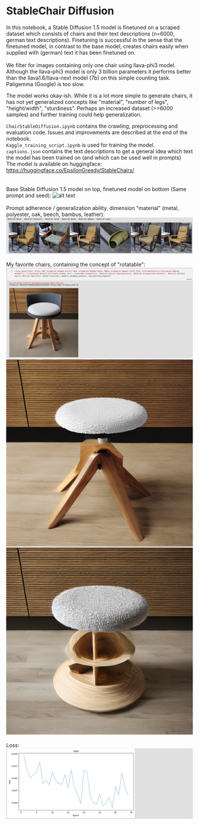 # StableChair Diffusion
In this notebook, a Stable Diffusion 1.5 model is finetuned on a scraped dataset which consists of chairs and their text descriptions (n=6000, german text descriptions). Finetuning is successful in the sense that the finetuned model, in contrast to the base model, creates chairs easily when supplied with (german) text it has been finetuned on. <br><br>
We filter for images containing only one chair using llava-phi3 model. Although the llava-phi3 model is only 3 billion parameters it performs better than the llava1.6/llava-next model (7b) on this simple counting task. Paligemma (Google) is too slow.

The model works okay-ish. While it is a lot more simple to generate chairs, it has not yet generalized concepts like "material", "number of legs", "height/width", "sturdiness". Perhaps an increased dataset (>>6000 samples) and further training could help generalization.

``ChairStableDiffusion.ipynb`` contains the crawling, preprocessing and evaluation code. Issues and improvements are described at the end of the notebook. <br>
``Kaggle_training_script.ipynb`` is used for training the model. <br>
``captions.json`` contains the text descriptions to get a general idea which text the model has been trained on (and which can be used well in prompts) <br>
The model is available on huggingface: https://huggingface.co/EpsilonGreedy/StableChairs/<br>
<br><br>
Base Stable Diffusion 1.5 model on top, finetuned model on bottom (Same prompt and seed):
![alt text](images/image-3.png)
<br><br>
Prompt adherence / generalization ability, dimension "material" (metal, polyester, oak, beech, bambus, leather):
![alt text](images/image-5.png)
<br><br>
My favorite chairs, containing the concept of "rotatable":<br>
![alt text](images/image.png)
![alt text](images/image-1.png)
![alt text](images/image-2.png)
<br><br>
Loss:
![alt text](images/image-4.png)



